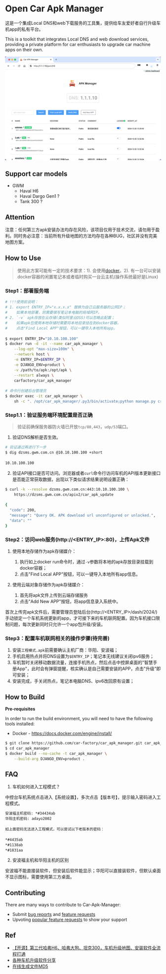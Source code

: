 # Open Car Apk Manager

这是一个集成Local DNS和web下载服务的工具集，提供给车友爱好者自行升级车机app的私有平台。

This is a toolkit that integrates Local DNS and web download services, providing a private platform for car enthusiasts to upgrade car machine apps on their own.

![Short](./screenshot.png)

## Support car models

* GWM
  * Haval H6
  * Haval Dargo Gen1 ?
  * Tank 300 ?

## Attention

注意：任何第三方apk安装办法均存在风险，该项目仅用于技术交流，请勿用于盈利。同时务必注意：当前所有升级地图的方法均存在各种BUG，社区并没有完美地图方案。

## How to Use

> 使用此方案可能有一定的技术要求：1). 会使用[docker](https://www.runoob.com/docker/docker-tutorial.html)。2). 有一台可以安装docker容器的闲置笔记本或者临时购买一台云主机(操作系统最好是Linux)

### Step1：部署服务端

```sh
# !!!使用前说明：
# 1. export ENTRY_IP="x.x.x.x" 替换为自己云服务器的公网IP；
#    如果本地部署，则需要填写笔记本电脑的局域网IP。
# 2. `-v` apk存放在云存储(类似阿里云OSS)可以忽略此配置；
#    如果apk包使用本地存储时需要将本地目录挂在到docker容器，
#    点击"Find Local APP"按钮，可以一键导入本地所有app。

$ export ENTRY_IP="10.10.100.100"
$ docker run -d -it --name car_apk_manager \
    --log-opt "max-size=100m" \
    --network host \
    -e ENTRY_IP=$ENTRY_IP \
    -e DJANGO_ENV=product \
    -v /path/to/apk:/opt/apk \
    --restart always \
    carfactory/car_apk_manager

# 命令行创建后台管理员
$ docker exec -it car_apk_manager \
    sh -c ". /opt/car_apk_manager/.py3/bin/activate;python manage.py createsuperuser"
```

### Step1.1：验证服务端环境配置是否正确

  > 验证前确保服务器防火墙已开放`tcp/80,443`，`udp/53`端口。

  1. 验证DNS解析是否生效。

  ```sh
  # 验证通过再进行下一步
  $ dig dzsms.gwm.com.cn @10.10.100.100 +short

  10.10.100.100
  ```

  2. 验证API接口是否可访问。浏览器或者`curl`命令行访问车机的API版本更新接口是否能正常获取数据，出现以下类似请求结果说明设置正确：

  ```sh
  $ curl -k --resolve dzsms.gwm.com.cn:443:10.10.100.100 \
      https://dzsms.gwm.com.cn/apiv2/car_apk_update

  {
    "code": 200,
    "message": "Query OK. APK download url unconfigured or unlocked.",
    "data": ""
  }
  ```

### Step2：访问web服务(http://<ENTRY_IP>:80)，上传Apk文件

  1. 使用本地存储作为apk存储媒介：
     1. 执行如上docker run命令时，通过`-v`参数将本地的apk存放目录挂载到docker容器；
     2. 点击"Find Local APP"按钮，可以一键导入本地所有app信息。

  2. 使用云端对象存储作为apk存储媒介：
     1. 首先将apk文件上传到云端存储服务
     2. 点击"Add New APP"按钮，将app信息录入系统中。

  首次上传完apk文件后，需要管理员登陆后台(http://<ENTRY_IP>/dash/2024/)手动锁定一个车机系统更新的app，才可接下来的车机联网配置。因为车机接口限制问题，每次更新同时只允许一个app包升级/安装。

### Step3：配置车机联网相关的操作步骤(待完善)

  1. 安装`工程模式.apk`前需要确认主机厂商：华阳、安波福；
  2. 手机启用热点并将DNS设置为`$ENTRY_IP`；笔记本无线建议关闭ipv6服务；
  3. 车机暂时关闭移动数据流量，连接手机热点，然后点击中控屏桌面的"智慧手册App"，此时会有弹窗提醒，核实确认是自己需要安装的APP，点击"升级"即可安装；
  4. 安装完成，手关闭热点，笔记本电脑DNS、ipv6改回原有设置；

## How to Build

**Pre-requisites**

In order to run the build environment, you will need to have the following tools installed:

* Docker - https://docs.docker.com/engine/install/

```sh
$ git clone https://github.com/car-factory/car_apk_manager.git car_apk_manager
$ cd car_apk_manager
$ docker build --no-cache -t car_apk_manager \
    --build-arg DJANGO_ENV=product .
```

## FAQ

1. 车机如何进入工程模式？

中控台车机系统点击进入【系统设置】，多次点击【版本号】，提示输入密码进入工程模式。

```txt
安波福主机密码: *#34434ab
华阳主机密码: adayo2002

如上面密码无法进入工程模式，可以尝试以下老版本的密码：

*#4435ab
*#1138ab
*#1831aa

```

2. 安波福主机和华阳主机的区别

安波福不能直接装软件，但安装后软件能显示；华阳可以直接装软件，但默认桌面不显示图标，需要使用第三方桌面。

## Contributing

There are many ways to contribute to Car-Apk-Manager:

* Submit [bug reports](https://github.com/car-factory/car_apk_manager/issues) and [feature requests](https://github.com/car-factory/car_apk_manager/issues)
* Upvoting [popular feature requests](https://github.com/car-factory/car_apk_manager/issues?q=is%3Aissue+is%3Aopen+label%3A%22enhancement%22) to show your support

## Ref

* [【开源】第三代哈弗H6、哈弗大狗、坦克300，车机升级地图、安装软件全流程打通](https://90apt.com/5089)
* [各种车机升级软件分享](https://www.123pan.com/s/tinSVv-2aVsh.html)
* [在线生成文件MD5](https://tool.lu/filehash/)
